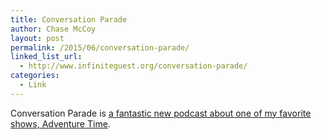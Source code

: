 ```yaml
---
title: Conversation Parade
author: Chase McCoy
layout: post
permalink: /2015/06/conversation-parade/
linked_list_url:
  - http://www.infiniteguest.org/conversation-parade/
categories:
  - Link
---
```

Conversation Parade is [a fantastic new podcast about one of my favorite shows, Adventure Time](http://www.infiniteguest.org/conversation-parade/). 